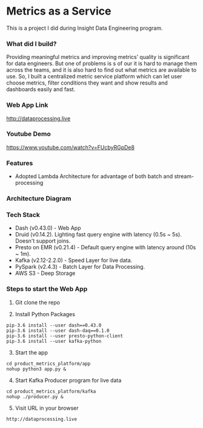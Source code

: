 # Metrics as a Service

This is a project I did during Insight Data Engineering program.

### What did I build?
Providing meaningful metrics and improving metrics’ quality is significant for data engineers. But one of problems is s of our it is hard to manage them across the teams, and it is also hard to find out what metrics are available to use. So, I built a centralized metric service platform which can let user choose metrics,  filter conditions they want and show results and dashboards easily and fast. 

### Web App Link

http://dataprocessing.live

### Youtube Demo 

https://www.youtube.com/watch?v=FUcbyRGpDe8

### Features

- Adopted Lambda Architecture for advantage of both batch and stream-processing

### Architecture Diagram

### Tech Stack

- Dash (v0.43.0) - Web App
- Druid (v0.14.2). Lighting fast query engine with latency (0.5s ~ 5s). Doesn't support joins.
- Presto on EMR (v0.21.4) - Default query engine with latency around (10s ~ 1m).
- Kafka (v2.12-2.2.0) - Speed Layer for live data.
- PySpark (v2.4.3) - Batch Layer for Data Processing.
- AWS S3 - Deep Storage

### Steps to start the Web App

1. Git clone the repo

2. Install Python Packages
```
pip-3.6 install --user dash==0.43.0 
pip-3.6 install --user dash-daq==0.1.0
pip-3.6 install --user presto-python-client
pip-3.6 install --user kafka-python
```
3. Start the app

```
cd product_metrics_platform/app
nohup python3 app.py &
```

4. Start Kafka Producer program for live data

```
cd product_metrics_platform/kafka
nohup ./producer.py &
```

5. Visit URL in your browser
```
http://dataprocessing.live
```

